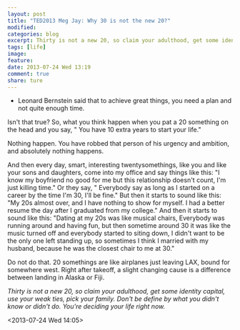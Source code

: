 ```yaml
---
layout: post
title: "TED2013 Meg Jay: Why 30 is not the new 20?"
modified:
categories: blog
excerpt: Thirty is not a new 20, so claim your adulthood, get some identity capital, use your weak ties, pick your family. Don't be define by what you didn't know or didn't do.* *You're deciding your life right now.
tags: [life]
image:
feature:
date: 2013-07-24 Wed 13:19
comment: true
share: ture
---
```


* Leonard Bernstein said that to achieve great things, you need a plan and not quite enough time.

Isn't that true? So, what you think happen when you pat a 20 something on the head and you say, " You have 10 extra years to start your life."

Nothing happen. You have robbed that person of his urgency and ambition, and absolutely nothing happens.

And then every day, smart, interesting twentysomethings, like you and like your sons and daughters, come into my office and say things like this: "I know my boyfriend no good for me but this relationship doesn't count, I'm just killing time." Or they say, " Everybody say as long as I started on a career by the time I'm 30, I'll be fine." But then it starts to sound like this: "My 20s almost over, and I have nothing to show for myself. I had a better resume the day after I graduated from my college." And then it starts to sound like this: "Dating at my 20s was like musical chairs, Everybody was running around and having fun, but then sometime around 30 it was like the music turned off and everybody started to siting down, I didn't want to be the only one left standing up, so sometimes I think I married with my husband, because he was the closest chair to me at 30."

Do not do that. 20 somethings are like airplanes just leaving LAX, bound for somewhere west. Right after takeoff, a slight changing cause is a difference between landing in Alaska or Fiji.

*Thirty is not a new 20, so claim your adulthood, get some identity capital, use your weak ties, pick your family.*  *Don't be define by what you didn't know or didn't do.* *You're deciding your life right now.*


<2013-07-24 Wed 14:05>
